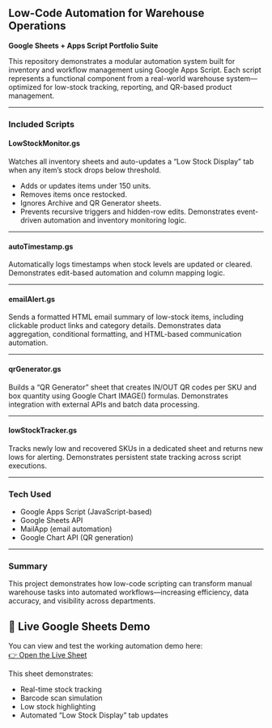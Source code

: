## Low-Code Automation for Warehouse Operations
**Google Sheets + Apps Script Portfolio Suite**

This repository demonstrates a modular automation system built for inventory and workflow management using Google Apps Script. Each script represents a functional component from a real-world warehouse system—optimized for low-stock tracking, reporting, and QR-based product management.

---

### Included Scripts

#### LowStockMonitor.gs
Watches all inventory sheets and auto-updates a “Low Stock Display” tab when any item’s stock drops below threshold.
- Adds or updates items under 150 units.
- Removes items once restocked.
- Ignores Archive and QR Generator sheets.
- Prevents recursive triggers and hidden-row edits.
Demonstrates event-driven automation and inventory monitoring logic.

---

#### autoTimestamp.gs
Automatically logs timestamps when stock levels are updated or cleared.
Demonstrates edit-based automation and column mapping logic.

---

#### emailAlert.gs
Sends a formatted HTML email summary of low-stock items, including clickable product links and category details.
Demonstrates data aggregation, conditional formatting, and HTML-based communication automation.

---

#### qrGenerator.gs
Builds a “QR Generator” sheet that creates IN/OUT QR codes per SKU and box quantity using Google Chart IMAGE() formulas.
Demonstrates integration with external APIs and batch data processing.

---

#### lowStockTracker.gs
Tracks newly low and recovered SKUs in a dedicated sheet and returns new lows for alerting.
Demonstrates persistent state tracking across script executions.

---

### Tech Used
- Google Apps Script (JavaScript-based)
- Google Sheets API
- MailApp (email automation)
- Google Chart API (QR generation)

---

### Summary
This project demonstrates how low-code scripting can transform manual warehouse tasks into automated workflows—increasing efficiency, data accuracy, and visibility across departments.

## 🧩 Live Google Sheets Demo
You can view and test the working automation demo here:  
[👉 Open the Live Sheet]([https://docs.google.com/spreadsheets/d/1HRHeu6oak5yTB2g5CMZHrP2e9SnhTUuJPyjdA4ECR3c/edit?usp=sharing](https://docs.google.com/spreadsheets/d/1QynRZrxogKwNCfDZ5f82QQpSQ2FQrX8Nkg9Mx5jDoVU/edit?usp=sharing))

This sheet demonstrates:
- Real-time stock tracking
- Barcode scan simulation
- Low stock highlighting
- Automated “Low Stock Display” tab updates

